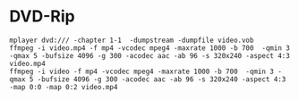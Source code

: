 # DVD-Rip

    mplayer dvd:/// -chapter 1-1  -dumpstream -dumpfile video.vob
    ffmpeg -i video.mp4 -f mp4 -vcodec mpeg4 -maxrate 1000 -b 700  -qmin 3 -qmax 5 -bufsize 4096 -g 300 -acodec aac -ab 96 -s 320x240 -aspect 4:3 video.mp4
    ffmpeg -i video -f mp4 -vcodec mpeg4 -maxrate 1000 -b 700  -qmin 3 -qmax 5 -bufsize 4096 -g 300 -acodec aac -ab 96 -s 320x240 -aspect 4:3 -map 0:0 -map 0:2 video.mp4
